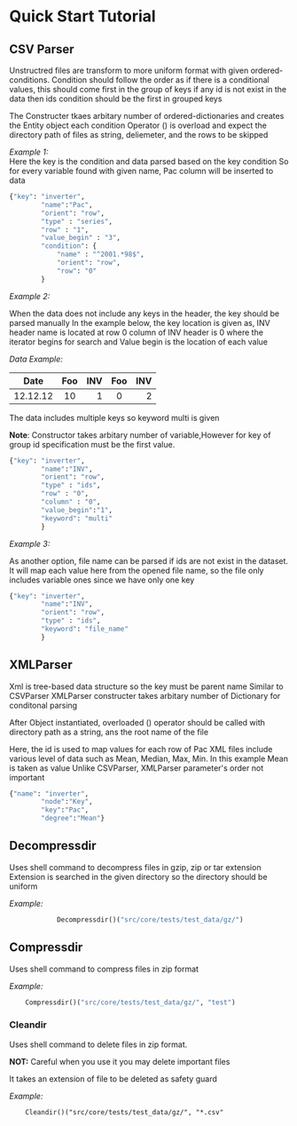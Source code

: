 # Quick Start Tutorial

## CSV Parser  

Unstructred files are transform to more uniform format with given ordered-conditions.
Condition should follow the order as if there is a conditional values, this should come first in the group of keys
if any id is not exist in the data then ids condition should be the first in grouped keys

The Constructer tkaes arbitary number of ordered-dictionaries and creates the Entity object each condition
Operator () is overload and expect the directory path of files as string, deliemeter, and the rows to be skipped

*Example 1:*  
Here the key is the condition and data parsed based on the key condition
So for every variable found with given name, Pac column will be inserted to data 

```python
{"key": "inverter",
        "name":"Pac",
        "orient": "row",
        "type" : "series",
        "row" : "1",
        "value_begin" : "3",
        "condition": {
            "name" : "^2001.*98$",
            "orient": "row",
            "row": "0"
        }
```

*Example 2:*

When the data does not include any keys in the header, the key should be parsed manually
In the example below, the key location is given as, INV header name is located at row 0 column of INV header is 0 where the iterator begins for search and Value begin is the location of each value

*Data Example:*

Date | Foo | INV | Foo | INV |
|----------|:-------------:|------:|:-------------:|------:|
12.12.12 | 10 | 1 | 0 | 2

The data includes multiple keys so keyword multi is given

**Note**: Constructor takes arbitary number of variable,However for key of group id specification must be the first value.

``` python
{"key": "inverter",
        "name":"INV",
        "orient": "row",
        "type" : "ids",
        "row" : "0",
        "column" : "0",
        "value_begin":"1",
        "keyword": "multi"
        } 
```

*Example 3:*

As another option, file name can be parsed if ids are not exist in the dataset.
It will map each value here from the opened file name, 
so the file only includes variable ones since we have only one key

```python
{"key": "inverter",
        "name":"INV",
        "orient": "row",
        "type" : "ids",
        "keyword": "file_name"
        }

```

## XMLParser

Xml is tree-based data structure so the key must be parent name
Similar to CSVParser XMLParser constructer takes arbitary number of Dictionary for conditonal parsing

After Object instantiated, overloaded () operator should be called with directory path as a string,
ans the root name of the file

Here, the id is used to map values for each row of Pac
XML files include various level of data such as Mean, Median, Max, Min. In this example Mean is taken as value
Unlike CSVParser, XMLParser parameter's order not important

```python
{"name": "inverter",
        "node":"Key",
        "key":"Pac",
        "degree":"Mean"}

```

## Decompressdir

Uses shell command to decompress files in gzip, zip or tar extension
Extension is searched in the given directory so the directory should be uniform

*Example:* 
```python
            Decompressdir()("src/core/tests/test_data/gz/") 
```

## Compressdir

Uses shell command to compress files in zip format

*Example:*
    
```python
    Compressdir()("src/core/tests/test_data/gz/", "test")
```

### Cleandir 

Uses shell command to delete files in zip format.

**NOT:** Careful when you use it you may delete important files 

It takes an extension of file to be deleted as safety guard

*Example:*

```
    Cleandir()("src/core/tests/test_data/gz/", "*.csv" 
```